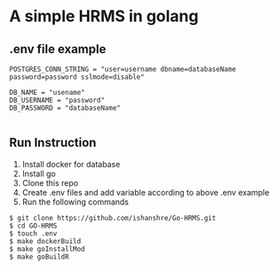 # A simple HRMS in golang

## .env file example
```
POSTGRES_CONN_STRING = "user=username dbname=databaseName password=password sslmode=disable"

DB_NAME = "usename"
DB_USERNAME = "password"
DB_PASSWORD = "databaseName"


```

## Run Instruction
1. Install docker for database 
2. Install go
3. Clone this repo
4. Create .env files and add variable according to above .env example
3. Run the following commands
```
$ git clone https://github.com/ishanshre/Go-HRMS.git
$ cd GO-HRMS
$ touch .env
$ make dockerBuild
$ make goInstallMod
$ make goBuildR
```
